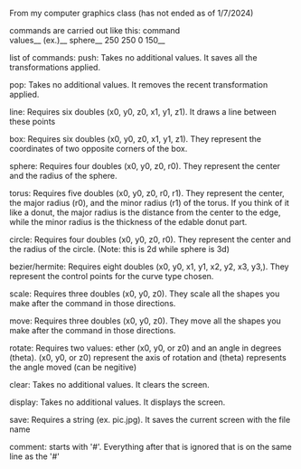 From my computer graphics class (has not ended as of 1/7/2024)

commands are carried out like this:
command\
values__
(ex.)__
sphere__
250 250 0 150__

list of commands:
push: Takes no additional values. It saves all the transformations applied.

pop: Takes no additional values. It removes the recent transformation applied.

line: Requires six doubles (x0, y0, z0, x1, y1, z1). It draws a line between these points

box: Requires six doubles (x0, y0, z0, x1, y1, z1). They represent the coordinates of two opposite corners of the box.

sphere: Requires four doubles (x0, y0, z0, r0). They represent the center and the radius of the sphere.

torus: Requires five doubles (x0, y0, z0, r0, r1). They represent the center, the major radius (r0), and the minor radius (r1) of the torus. If you think of it like a donut, the major radius is the distance from the center to the edge, while the minor radius is the thickness of the edable donut part.

circle: Requires four doubles (x0, y0, z0, r0). They represent the center and the radius of the circle. (Note: this is 2d while sphere is 3d)

bezier/hermite: Requires eight doubles (x0, y0, x1, y1, x2, y2, x3, y3,). They represent the control points for the curve type chosen. 

scale: Requires three doubles (x0, y0, z0). They scale all the shapes you make after the command in those directions.

move: Requires three doubles (x0, y0, z0). They move all the shapes you make after the command in those directions.

rotate: Requires two values: ether (x0, y0, or z0) and an angle in degrees (theta). (x0, y0, or z0) represent the axis of rotation and (theta) represents the angle moved (can be negitive)

clear: Takes no additional values. It clears the screen.

display: Takes no additional values. It displays the screen.

save: Requires a string (ex. pic.jpg). It saves the current screen with the file name

comment: starts with '#'. Everything after that is ignored that is on the same line as the '#'
